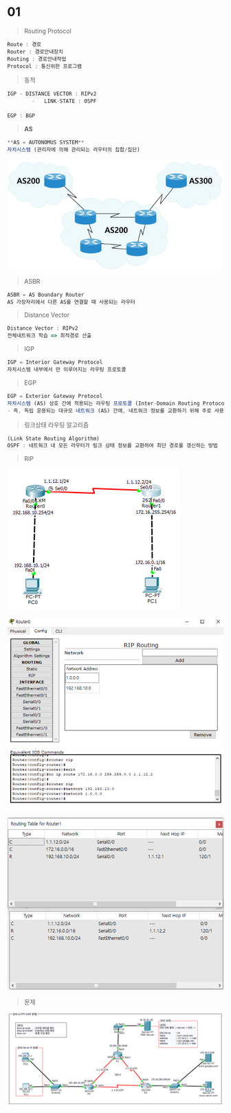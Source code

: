 # 01

> Routing Protocol
> 

```jsx
Route : 경로
Router : 경로안내장치
Routing : 경로안내작업
Protocol : 퉁신위한 프로그램
```

> 동적
> 

```jsx
IGP - DISTANCE VECTOR : RIPv2
		-	LINK-STATE : OSPF

EGP : BGP
```

> **AS**
> 

```jsx
**AS = AUTONOMUS SYSTEM**
자치시스템 (관리자에 의해 관리되는 라우터의 집합/집단)
```

![image.png](image.png)

> ASBR
> 

```jsx
ASBR = AS Boundary Router
AS 가장자리에서 다른 AS를 연결할 때 사용되는 라우터
```

> Distance Vector
> 

```jsx
Distance Vector : RIPv2
전체네트워크 학습 => 최적경로 산출
```

> IGP
> 

```jsx
IGP = Interior Gateway Protocol
자치시스템 내부에서 만 이루어지는 라우팅 프로토콜
```

> EGP
> 

```jsx
EGP = Exterior Gateway Protocol
자치시스템 (AS) 상호 간에 적용되는 라우팅 프로토콜 (Inter-Domain Routing Protocol)
- 즉, 독립 운용되는 대규모 네트워크 (AS) 간에, 네트워크 정보를 교환하기 위해 주로 사용됨
```

> 링크상태 라우팅 알고리즘
> 

```jsx
(Link State Routing Algorithm)
OSPF : 네트워크 내 모든 라우터가 링크 상태 정보를 교환하여 최단 경로를 갱신하는 방법
```

> RIP
> 

![image.png](image%201.png)

![image.png](image%202.png)

![image.png](image%203.png)

> 문제
> 

![image.png](image%204.png)